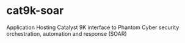 # cat9k-soar
Application Hosting Catalyst 9K interface to Phantom Cyber security orchestration, automation and response (SOAR)
